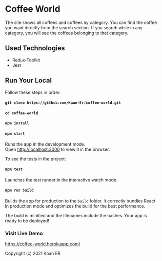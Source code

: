 # Coffee World

The site shows all coffees and coffees by category. 
You can find the coffee you want directly from the search section. 
If you search while in any category, you will see the coffees belonging to that category.

## Used Technologies

- Redux-Toolkit
- Jest

## Run Your Local
Follow these steps in order:

#### `git clone https://github.com/Kaan-Er/coffee-world.git`
#### `cd coffee-world`
#### `npm install`
#### `npm start`

Runs the app in the development mode.\
Open [http://localhost:3000](http://localhost:3000) to view it in the browser.

To see the tests in the project:
#### `npm test`

Launches the test runner in the interactive watch mode.

#### `npm run build`

Builds the app for production to the `build` folder.
It correctly bundles React in production mode and optimizes the build for the best performance.

The build is minified and the filenames include the hashes.
Your app is ready to be deployed!


### Visit Live Demo
https://coffee-world.herokuapp.com/

Copyright (c) 2021 Kaan ER

